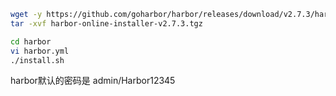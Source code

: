 ```sh
wget -y https://github.com/goharbor/harbor/releases/download/v2.7.3/harbor-online-installer-v2.7.3.tgz
tar -xvf harbor-online-installer-v2.7.3.tgz

cd harbor
vi harbor.yml
./install.sh
```
harbor默认的密码是 admin/Harbor12345